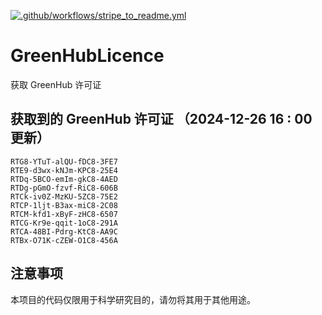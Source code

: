 [![.github/workflows/stripe_to_readme.yml](https://github.com/zjx-kimi/GreenHubLicence/actions/workflows/stripe_to_readme.yml/badge.svg)](https://github.com/zjx-kimi/GreenHubLicence/actions/workflows/stripe_to_readme.yml)
# GreenHubLicence
获取 GreenHub 许可证
## 获取到的 GreenHub 许可证 （2024-12-26 16 : 00 更新）
```
RTG8-YTuT-alQU-fDC8-3FE7
RTE9-d3wx-kNJm-KPC8-25E4
RTDq-5BCO-emIm-gkC8-4AED
RTDg-pGmO-fzvf-RiC8-606B
RTCk-iv0Z-MzKU-5ZC8-75E2
RTCP-1ljt-B3ax-miC8-2C08
RTCM-kfd1-xByF-zHC8-6507
RTCG-Kr9e-qqit-1oC8-291A
RTCA-48BI-Pdrg-KtC8-AA9C
RTBx-O71K-cZEW-O1C8-456A
```

## 注意事项

本项目的代码仅限用于科学研究目的，请勿将其用于其他用途。

